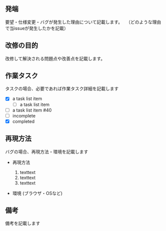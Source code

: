 ## 発端
要望・仕様変更・バグが発生した理由について記載します。  
（どのような理由で当issueが発生したかを記載）
## 改修の目的
改修して解決される問題点や改善点を記載します。

## 作業タスク
タスクの場合、必要であれば作業タスク詳細を記載します

- [x] a task list item
    - [ ] a task list item
- [ ] a task list item #40
- [ ] incomplete
- [x] completed

## 再現方法
バグの場合、再現方法・環境を記載します

* 再現方法  
  1. texttext  
  2. texttext  
  3. texttext  

* 環境 (ブラウザ・OSなど)  

## 備考
備考を記載します
